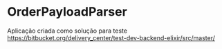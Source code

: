# OrderPayloadParser

Aplicação criada como solução para teste https://bitbucket.org/delivery_center/test-dev-backend-elixir/src/master/

